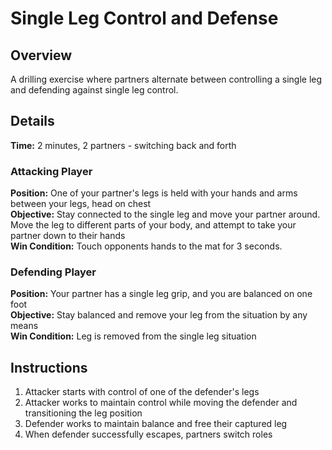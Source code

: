 # Single Leg Control and Defense

## Overview
A drilling exercise where partners alternate between controlling a single leg and defending against single leg control.

## Details
**Time:** 2 minutes, 2 partners - switching back and forth

### Attacking Player
**Position:** One of your partner's legs is held with your hands and arms between your legs, head on chest  
**Objective:** Stay connected to the single leg and move your partner around. Move the leg to different parts of your body, and attempt to take your partner down to their hands  
**Win Condition:** Touch opponents hands to the mat for 3 seconds.

### Defending Player
**Position:** Your partner has a single leg grip, and you are balanced on one foot  
**Objective:** Stay balanced and remove your leg from the situation by any means  
**Win Condition:** Leg is removed from the single leg situation

## Instructions
1. Attacker starts with control of one of the defender's legs
2. Attacker works to maintain control while moving the defender and transitioning the leg position
3. Defender works to maintain balance and free their captured leg
4. When defender successfully escapes, partners switch roles

